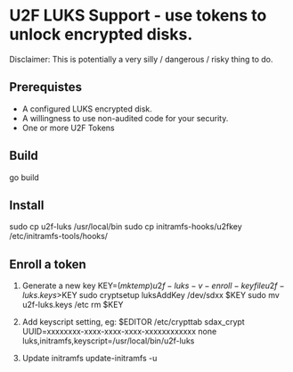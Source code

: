 # U2F LUKS Support - use tokens to unlock encrypted disks.

Disclaimer: This is potentially a very silly / dangerous / risky thing to do.

## Prerequistes

* A configured LUKS encrypted disk.
* A willingness to use non-audited code for your security.
* One or more U2F Tokens

## Build

go build

## Install

sudo cp u2f-luks /usr/local/bin
sudo cp initramfs-hooks/u2fkey /etc/initramfs-tools/hooks/

## Enroll a token

1. Generate a new key
KEY=$(mktemp)
u2f-luks -v -enroll -keyfile u2f-luks.keys >$KEY
sudo cryptsetup luksAddKey /dev/sdxx $KEY
sudo mv u2f-luks.keys /etc
rm $KEY

2. Add keyscript setting, eg:
$EDITOR /etc/crypttab
sdax_crypt UUID=xxxxxxxx-xxxx-xxxx-xxxx-xxxxxxxxxxxx none luks,initramfs,keyscript=/usr/local/bin/u2f-luks

3. Update initramfs
update-initramfs -u

